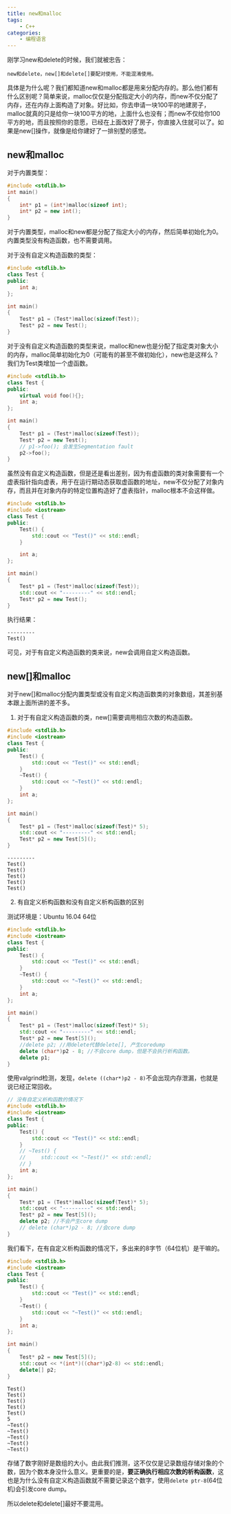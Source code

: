 ```yaml
---
title: new和malloc
tags:
    - C++
categories:
    - 编程语言
---
```


刚学习new和delete的时候，我们就被忠告：

    new和delete，new[]和delete[]要配对使用，不能混淆使用。

具体是为什么呢？我们都知道new和malloc都是用来分配内存的。那么他们都有什么区别呢？简单来说，malloc仅仅是分配指定大小的内存，而new不仅分配了内存，还在内存上面构造了对象。好比如，你去申请一块100平的地建房子，malloc就真的只是给你一块100平方的地，上面什么也没有；而new不仅给你100平方的地，而且按照你的意愿，已经在上面改好了房子，你直接入住就可以了。如果是new[]操作，就像是给你建好了一排别墅的感觉。

## new和malloc

对于内置类型：

```cpp
#include <stdlib.h>
int main()
{
    int* p1 = (int*)malloc(sizeof int);
    int* p2 = new int();
}
```
对于内置类型，malloc和new都是分配了指定大小的内存，然后简单初始化为0。内置类型没有构造函数，也不需要调用。

对于没有自定义构造函数的类型：

```cpp
#include <stdlib.h>
class Test {
public:
    int a;
};

int main()
{
    Test* p1 = (Test*)malloc(sizeof(Test));
    Test* p2 = new Test();
}
```

对于没有自定义构造函数的类型来说，malloc和new也是分配了指定类对象大小的内存，malloc简单初始化为0（可能有的甚至不做初始化），new也是这样么？我们为Test类增加一个虚函数。
```cpp
#include <stdlib.h>
class Test {
public:
    virtual void foo(){};
    int a;
};

int main()
{
    Test* p1 = (Test*)malloc(sizeof(Test));
    Test* p2 = new Test();
    // p1->foo(); 会发生Segmentation fault
    p2->foo();
}
```

虽然没有自定义构造函数，但是还是看出差别，因为有虚函数的类对象需要有一个虚表指针指向虚表，用于在运行期动态获取虚函数的地址，new不仅分配了对象内存，而且并在对象内存的特定位置构造好了虚表指针，malloc根本不会这样做。

```cpp
#include <stdlib.h>
#include <iostream>
class Test {
public:
    Test() {
        std::cout << "Test()" << std::endl;
    }

    int a;
};

int main()
{
    Test* p1 = (Test*)malloc(sizeof(Test));
    std::cout << "---------" << std::endl;
    Test* p2 = new Test();
}
```
执行结果：

    ---------
    Test()

可见，对于有自定义构造函数的类来说，new会调用自定义构造函数。

## new[]和malloc

对于new[]和malloc分配内置类型或没有自定义构造函数类的对象数组，其差别基本跟上面所讲的差不多。

1. 对于有自定义构造函数的类，new[]需要调用相应次数的构造函数。
```cpp
#include <stdlib.h>
#include <iostream>
class Test {
public:
    Test() {
        std::cout << "Test()" << std::endl;
    }
    ~Test() {
        std::cout << "~Test()" << std::endl;
    }
    int a;
};

int main()
{
    Test* p1 = (Test*)malloc(sizeof(Test)* 5);
    std::cout << "---------" << std::endl;
    Test* p2 = new Test[5]();
}
```

    ---------
    Test()
    Test()
    Test()
    Test()
    Test()

2. 有自定义析构函数和没有自定义析构函数的区别

测试环境是：Ubuntu 16.04 64位

```cpp
#include <stdlib.h>
#include <iostream>
class Test {
public:
    Test() {
        std::cout << "Test()" << std::endl;
    }
    ~Test() {
        std::cout << "~Test()" << std::endl;
    }
    int a;
};

int main()
{
    Test* p1 = (Test*)malloc(sizeof(Test)* 5);
    std::cout << "---------" << std::endl;
    Test* p2 = new Test[5]();
    //delete p2; //用delete代替delete[], 产生coredump
    delete (char*)p2 - 8; //不会core dump，但是不会执行析构函数。
    delete p1;
}
```
使用valgrind检测，发现，`delete ((char*)p2 - 8)`不会出现内存泄漏，也就是说已经正常回收。

```cpp
// 没有自定义析构函数的情况下
#include <stdlib.h>
#include <iostream>
class Test {
public:
    Test() {
        std::cout << "Test()" << std::endl;
    }
    // ~Test() {
    //     std::cout << "~Test()" << std::endl;
    // }
    int a;
};

int main()
{
    Test* p1 = (Test*)malloc(sizeof(Test)* 5);
    std::cout << "---------" << std::endl;
    Test* p2 = new Test[5]();
    delete p2; //不会产生core dump
    // delete (char*)p2 - 8; //会core dump
}
```

我们看下，在有自定义析构函数的情况下，多出来的8字节（64位机）是干嘛的。
```cpp
#include <stdlib.h>
#include <iostream>
class Test {
public:
    Test() {
        std::cout << "Test()" << std::endl;
    }
    ~Test() {
        std::cout << "~Test()" << std::endl;
    }
    int a;
};

int main()
{
    Test* p2 = new Test[5]();
    std::cout << *(int*)((char*)p2-8) << std::endl;
    delete[] p2;
}
```

    Test()
    Test()
    Test()
    Test()
    Test()
    5
    ~Test()
    ~Test()
    ~Test()
    ~Test()
    ~Test()

存储了数字刚好是数组的大小。由此我们推测，这不仅仅是记录数组存储对象的个数，因为个数本身没什么意义。更重要的是，**要正确执行相应次数的析构函数**，这也是为什么没有自定义构造函数就不需要记录这个数字，使用`delete ptr-8`(64位机)会引发core dump。

所以delete和delete[]最好不要混用。

